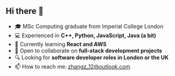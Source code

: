 ## Hi there 👋  

- 🎓 MSc Computing graduate from Imperial College London  
- 💻 Experienced in **C++, Python, JavaScript, Java (a bit)**  
- 🌱 Currently learning **React and AWS**  
- 👯 Open to collaborate on **full-stack development projects**  
- 🔍 Looking for **software developer roles in London or the UK**  
- 📫 How to reach me: zhangz_12@outlook.com 
